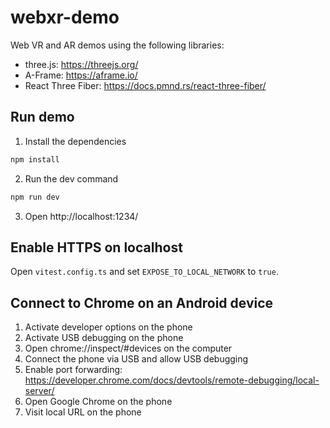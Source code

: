 # webxr-demo

Web VR and AR demos using the following libraries:

- three.js: https://threejs.org/
- A-Frame: https://aframe.io/
- React Three Fiber: https://docs.pmnd.rs/react-three-fiber/

## Run demo

1. Install the dependencies

```sh
npm install
```

2. Run the dev command

```sh
npm run dev
```

3. Open http://localhost:1234/

## Enable HTTPS on localhost

Open `vitest.config.ts` and set `EXPOSE_TO_LOCAL_NETWORK` to `true`.

## Connect to Chrome on an Android device

1. Activate developer options on the phone
2. Activate USB debugging on the phone
3. Open chrome://inspect/#devices on the computer
4. Connect the phone via USB and allow USB debugging
5. Enable port forwarding: https://developer.chrome.com/docs/devtools/remote-debugging/local-server/
6. Open Google Chrome on the phone
7. Visit local URL on the phone
